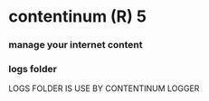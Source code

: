 contentinum (R) 5
=================
### manage your internet content 

### logs folder
LOGS FOLDER IS USE BY CONTENTINUM LOGGER